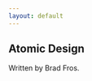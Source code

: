 ```yaml
---
layout: default
---
```

## Atomic Design

Written by Brad Fros.

<!-- https://atomicdesign.bradfrost.com/table-of-contents/ -->
